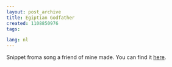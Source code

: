 ```yaml
---
layout: post_archive
title: Egiptian Godfather
created: 1108850976
tags:

lang: nl
---
```

Snippet froma song a friend of mine made. You can find it [here](/files/Egyptian_Godfather.mp3).
